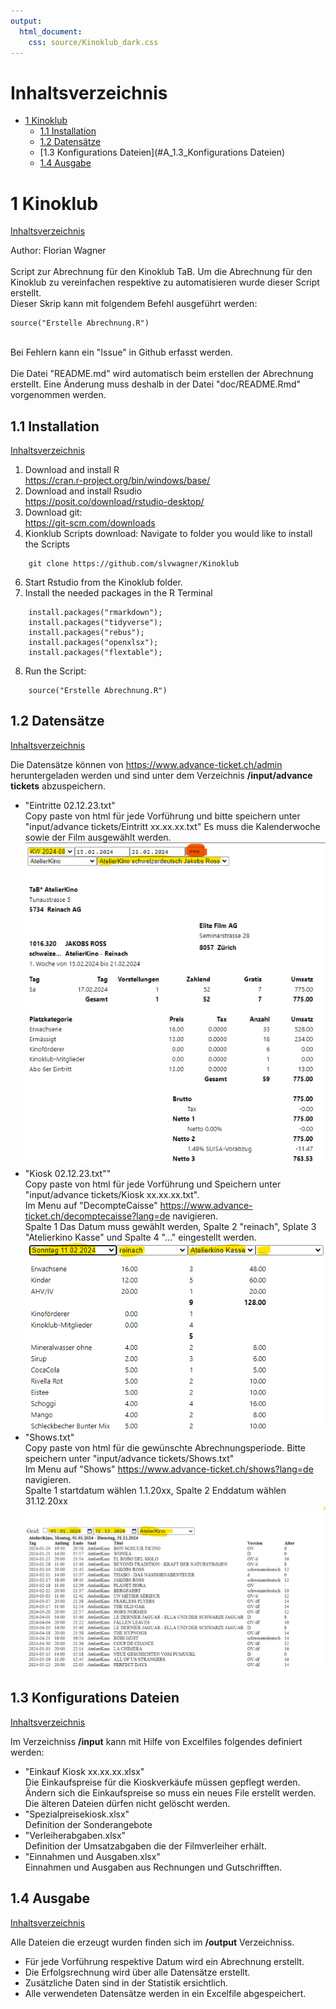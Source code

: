 ```yaml
---
output: 
  html_document:
    css: source/Kinoklub_dark.css
---
```

# Inhaltsverzeichnis<a name="Inhaltsverzeichnis"></a>
* [1 Kinoklub](#A_1_Kinoklub)
    + [1.1 Installation](#A_1.1_Installation)
    + [1.2 Datensätze](#A_1.2_Datensätze)
    + [1.3 Konfigurations Dateien](#A_1.3_Konfigurations Dateien)
    + [1.4 Ausgabe](#A_1.4_Ausgabe)



# 1 Kinoklub<a name="A_1_Kinoklub"></a>
[Inhaltsverzeichnis](#Inhaltsverzeichnis)

Author: Florian Wagner \
\
Script zur Abrechnung für den Kinoklub TaB. 
Um die Abrechnung für den Kinoklub zu vereinfachen respektive zu automatisieren wurde dieser Script erstellt. \
Dieser Skrip kann mit folgendem Befehl ausgeführt werden:
```
source("Erstelle Abrechnung.R")
```
\
Bei Fehlern kann ein "Issue" in Github erfasst werden. \
\
Die Datei "README.md" wird automatisch beim erstellen der Abrechnung erstellt. Eine Änderung muss deshalb in der Datei "doc/README.Rmd" vorgenommen werden.  

## 1.1 Installation<a name="A_1.1_Installation"></a>
[Inhaltsverzeichnis](#Inhaltsverzeichnis)


1.  Download and install R \
    <https://cran.r-project.org/bin/windows/base/>
2.  Download and install Rsudio \
    <https://posit.co/download/rstudio-desktop/>
3.  Download git: \
    <https://git-scm.com/downloads>
5.  Kionklub Scripts download:
    Navigate to folder you would like to install the Scripts
```
    git clone https://github.com/slvwagner/Kinoklub
```
6.  Start Rstudio from the Kinoklub folder.
7.  Install the needed packages in the R Terminal
```
    install.packages("rmarkdown");
    install.packages("tidyverse");
    install.packages("rebus");
    install.packages("openxlsx");
    install.packages("flextable");
```
8.  Run the Script:
```
    source("Erstelle Abrechnung.R")
```

## 1.2 Datensätze<a name="A_1.2_Datensätze"></a>
[Inhaltsverzeichnis](#Inhaltsverzeichnis)


Die Datensätze können von <https://www.advance-ticket.ch/admin> heruntergeladen werden und sind unter dem Verzeichnis
**/input/advance tickets** abzuspeichern.

-   "Eintritte 02.12.23.txt" \
    Copy paste von html für jede Vorführung und bitte speichern unter "input/advance tickets/Eintritt xx.xx.xx.txt"
    Es muss die Kalenderwoche sowie der Film ausgewählt werden. \
    ![Eintritt](doc/eintritt.png)
-   "Kiosk 02.12.23.txt"" \
    Copy paste von html für jede Vorführung und Speichern unter "input/advance tickets/Kiosk xx.xx.xx.txt". \
    Im Menu auf "DecompteCaisse" <https://www.advance-ticket.ch/decomptecaisse?lang=de> navigieren.   
    Spalte 1 Das Datum muss gewählt werden, Spalte 2 "reinach", Splate 3 "Atelierkino Kasse" und Spalte 4 "..." eingestellt werden. \
    ![Kiosk](doc/Kiosk.png)
-   "Shows.txt" \
    Copy paste von html für die gewünschte Abrechnungsperiode. Bitte speichern unter "input/advance tickets/Shows.txt" \
    Im Menu auf "Shows" <https://www.advance-ticket.ch/shows?lang=de> navigieren. \
    Spalte 1 startdatum wählen 1.1.20xx, Spalte 2 Enddatum wählen 31.12.20xx
    ![Shows](doc/shows.png)
    

## 1.3 Konfigurations Dateien<a name="A_1.3_Konfigurations Dateien"></a>
[Inhaltsverzeichnis](#Inhaltsverzeichnis)


Im Verzeichniss **/input** kann mit Hilfe von Excelfiles folgendes definiert werden:

-   "Einkauf Kiosk xx.xx.xx.xlsx" \
    Die Einkaufspreise für die Kioskverkäufe müssen gepflegt werden. Ändern sich die Einkaufspreise so muss ein neues File erstellt werden. 
    Die älteren Dateien dürfen nicht gelöscht werden.
-   "Spezialpreisekiosk.xlsx" \
    Definition der Sonderangebote
-   "Verleiherabgaben.xlsx" \
    Definition der Umsatzabgaben die der Filmverleiher erhält.
-   "Einnahmen und Ausgaben.xlsx" \
    Einnahmen und Ausgaben aus Rechnungen und Gutschrifften. 

## 1.4 Ausgabe<a name="A_1.4_Ausgabe"></a>
[Inhaltsverzeichnis](#Inhaltsverzeichnis)

Alle Dateien die erzeugt wurden finden sich im **/output** Verzeichniss.

- Für jede Vorführung respektive Datum wird ein Abrechnung erstellt.
- Die Erfolgsrechnung wird über alle Datensätze erstellt.
- Zusätzliche Daten sind in der Statistik ersichtlich.
- Alle verwendeten Datensätze werden in ein Excelfile abgespeichert.


